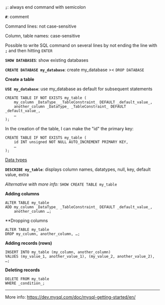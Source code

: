 **`;`**: always end command with semicolon

**`#`**: comment

Command lines: not case-sensitive

Column, table names: case-sensitive

Possible to write SQL command on several lines by not ending the line with **`;`** and then hitting `ENTER`

**`SHOW DATABASES`**: show existing databases

**`CREATE DATABASE my_database`**: create my_database >< `DROP DATABASE`

**Create a table**

**`USE my_database`**: use my_database as default for subsequent statements

```mysql
CREATE TABLE IF NOT EXISTS my_table (
	my_column _DataType_ _TableConstraint_ DEFAULT _default_value_,
	another_column _DataType_ _TableConstraint_ DEFAULT _default_value_,
	…
);
```

In the creation of the table, I can make the "id" the primary key:
```mysql
CREATE TABLE IF NOT EXISTS my_table (
	id INT unsigned NOT NULL AUTO_INCREMENT PRIMARY KEY,
	…
);
```

[Data types](https://dev.mysql.com/doc/refman/8.0/en/data-types.html)

**`DESCRIBE my_table`**: displays column names, datatypes, null, key, default value, extra

*Alternative with more info:* `SHOW CREATE TABLE my_table`

**Adding columns**
```mysql
ALTER TABLE my_table
ADD my_column _DataType_ _TableConstraint_ DEFAULT _default_value_,
	another_column …;
```
**Dropping columns
```mysql
ALTER TABLE my_table
DROP my_column, another_column, …;
```

**Adding records (rows)**
```mysql
INSERT INTO my_table (my_column, another_column)
VALUES (my_value_1, another_value_1), (my_value_2, another_value_2), …;
```
**Deleting records**
```mysql
DELETE FROM my_table
WHERE _condition_;
```


___
More info: https://dev.mysql.com/doc/mysql-getting-started/en/